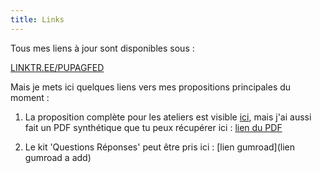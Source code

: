 ```yaml
---
title: Links
---
```


Tous mes liens à jour sont disponibles sous :

 [LINKTR.EE/PUPAGFED ](https://linktr.ee/pupasgfed)

Mais je mets ici quelques liens vers mes propositions principales du moment :

1. La proposition complète pour les ateliers est visible [ici](https://humane-busby-349.notion.site/Ateliers-Hypno-Kink-pour-les-Associations-0271093d581145d5b3438ea163793e4b), mais j'ai aussi fait un PDF synthétique que tu peux récupérer ici : [lien du PDF](https://drive.google.com/file/d/1yQOb5-IxjNi2dSIxjbgeqwIMy-C0hKgK/view?usp=drive_link)

2. Le kit 'Questions Réponses' peut être pris ici : [lien gumroad](lien gumroad a add)
